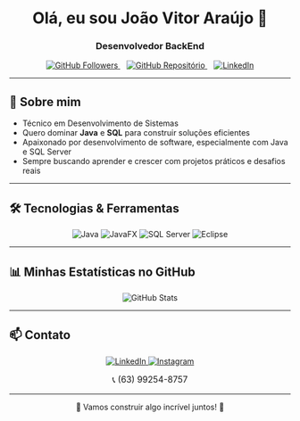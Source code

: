<h1 align="center">Olá, eu sou João Vitor Araújo 👋</h1>

<h3 align="center">Desenvolvedor BackEnd</h3>

<p align="center">
  <a href="https://github.com/joaovitoraraujodev" target="_blank" rel="noopener noreferrer">
    <img src="https://img.shields.io/github/followers/joaovitoraraujodev?label=GitHub%20Followers&style=social" alt="GitHub Followers" />
  </a>
  &nbsp;&nbsp;
  <a href="https://github.com/joaovitoraraujodev?tab=repositories" target="_blank" rel="noopener noreferrer">
    <img src="https://img.shields.io/badge/GitHub%20Repos-181717?style=flat-square&logo=github&logoColor=white" alt="GitHub Repositório" />
  </a>
  &nbsp;&nbsp;
  <a href="https://www.linkedin.com/in/joaovitoraraujodev" target="_blank" rel="noopener noreferrer">
    <img src="https://img.shields.io/badge/LinkedIn-0077B5?style=flat-square&logo=linkedin&logoColor=white" alt="LinkedIn" />
  </a>
</p>

---

## 🚀 Sobre mim

- Técnico em Desenvolvimento de Sistemas  
- Quero dominar **Java** e **SQL** para construir soluções eficientes  
- Apaixonado por desenvolvimento de software, especialmente com Java e SQL Server  
- Sempre buscando aprender e crescer com projetos práticos e desafios reais

---

## 🛠 Tecnologias & Ferramentas

<p align="center">
  <img alt="Java" src="https://img.shields.io/badge/Java-ED8B00?style=for-the-badge&logo=java&logoColor=white" />
  <img alt="JavaFX" src="https://img.shields.io/badge/JavaFX-007396?style=for-the-badge&logo=java&logoColor=white" />
  <img alt="SQL Server" src="https://img.shields.io/badge/SQL_Server_2022-CC2927?style=for-the-badge&logo=microsoft-sql-server&logoColor=white" />
  <img alt="Eclipse" src="https://img.shields.io/badge/Eclipse-2C2255?style=for-the-badge&logo=eclipse&logoColor=white" />
</p>

---

## 📊 Minhas Estatísticas no GitHub

<p align="center">
  <img src="https://github-readme-stats.vercel.app/api?username=jvrei04&show_icons=true&theme=radical&count_private=true&cache_seconds=0" alt="GitHub Stats" />
</p>


---

## 📫 Contato

<p align="center">
  <a href="https://www.linkedin.com/in/joaovitoraraujodev" target="_blank">
    <img src="https://img.shields.io/badge/-LinkedIn-0077B5?style=for-the-badge&logo=linkedin&logoColor=white" alt="LinkedIn" />
  </a>
  <a href="https://www.instagram.com/jvrei04" target="_blank">
    <img src="https://img.shields.io/badge/-Instagram-E4405F?style=for-the-badge&logo=instagram&logoColor=white" alt="Instagram" />
  </a>
</p>

<p align="center" style="font-size:1.1em;">
  📞 (63) 99254-8757
</p>

---

<p align="center">🚀 Vamos construir algo incrível juntos! 🚀</p>
